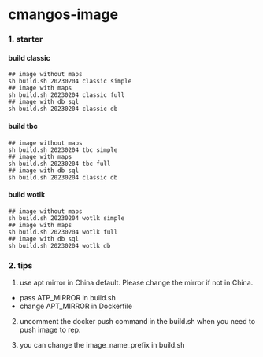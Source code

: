 # cmangos-image


### 1. starter
#### build classic
```
## image without maps
sh build.sh 20230204 classic simple
## image with maps
sh build.sh 20230204 classic full
## image with db sql
sh build.sh 20230204 classic db
```

#### build tbc
```
## image without maps
sh build.sh 20230204 tbc simple
## image with maps
sh build.sh 20230204 tbc full
## image with db sql
sh build.sh 20230204 classic db
```

#### build wotlk
```
## image without maps
sh build.sh 20230204 wotlk simple
## image with maps
sh build.sh 20230204 wotlk full
## image with db sql
sh build.sh 20230204 wotlk db
```

### 2. tips

1. use apt mirror in China default. Please change the mirror if not in China.
  - pass ATP_MIRROR in build.sh
  - change APT_MIRROR in Dockerfile

2. uncomment the docker push command in the build.sh when you need to push image to rep.

3. you can change the image_name_prefix in build.sh

